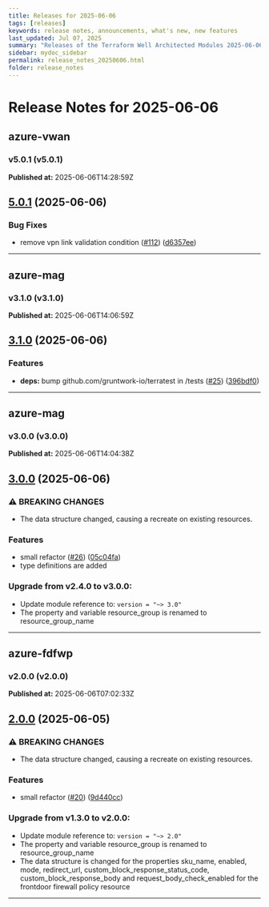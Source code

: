 ```yaml
---
title: Releases for 2025-06-06
tags: [releases]
keywords: release notes, announcements, what's new, new features
last_updated: Jul 07, 2025
summary: "Releases of the Terraform Well Architected Modules 2025-06-06"
sidebar: mydoc_sidebar
permalink: release_notes_20250606.html
folder: release_notes
---
```


# Release Notes for 2025-06-06

## azure-vwan
### v5.0.1 (v5.0.1)
**Published at:** 2025-06-06T14:28:59Z

## [5.0.1](https://github.com/CloudNationHQ/terraform-azure-vwan/compare/v5.0.0...v5.0.1) (2025-06-06)


### Bug Fixes

* remove vpn link validation condition ([#112](https://github.com/CloudNationHQ/terraform-azure-vwan/issues/112)) ([d6357ee](https://github.com/CloudNationHQ/terraform-azure-vwan/commit/d6357ee9116bd94ec8117db81caa606dc2593ffd))

---

## azure-mag
### v3.1.0 (v3.1.0)
**Published at:** 2025-06-06T14:06:59Z

## [3.1.0](https://github.com/CloudNationHQ/terraform-azure-mag/compare/v3.0.0...v3.1.0) (2025-06-06)


### Features

* **deps:** bump github.com/gruntwork-io/terratest in /tests ([#25](https://github.com/CloudNationHQ/terraform-azure-mag/issues/25)) ([396bdf0](https://github.com/CloudNationHQ/terraform-azure-mag/commit/396bdf06658434737ebaee5597399a95f08be4b6))

---

## azure-mag
### v3.0.0 (v3.0.0)
**Published at:** 2025-06-06T14:04:38Z

## [3.0.0](https://github.com/CloudNationHQ/terraform-azure-mag/compare/v2.4.0...v3.0.0) (2025-06-06)


### ⚠ BREAKING CHANGES

* The data structure changed, causing a recreate on existing resources.

### Features

* small refactor ([#26](https://github.com/CloudNationHQ/terraform-azure-mag/issues/26)) ([05c04fa](https://github.com/CloudNationHQ/terraform-azure-mag/commit/05c04fae4bd48fe8f0121192e087147fa142c16b))
* type definitions are added

### Upgrade from v2.4.0 to v3.0.0:

- Update module reference to: `version = "~> 3.0"`
- The property and variable resource_group is renamed to resource_group_name

---

## azure-fdfwp
### v2.0.0 (v2.0.0)
**Published at:** 2025-06-06T07:02:33Z

## [2.0.0](https://github.com/CloudNationHQ/terraform-azure-fdfwp/compare/v1.3.0...v2.0.0) (2025-06-05)


### ⚠ BREAKING CHANGES

* The data structure changed, causing a recreate on existing resources.

### Features

* small refactor ([#20](https://github.com/CloudNationHQ/terraform-azure-fdfwp/issues/20)) ([9d440cc](https://github.com/CloudNationHQ/terraform-azure-fdfwp/commit/9d440cca5c5ededfbd15f7afb4a4ba5854a5e4f5))

### Upgrade from v1.3.0 to v2.0.0:

- Update module reference to: `version = "~> 2.0"`
- The property and variable resource_group is renamed to resource_group_name
- The data structure is changed for the properties sku_name, enabled, mode, redirect_url, custom_block_response_status_code, custom_block_response_body and request_body_check_enabled for the frontdoor firewall policy resource

---

